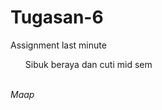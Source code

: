 # Tugasan-6
<p>Assignment last minute</p>
<p><ul>Sibuk beraya dan cuti mid sem</ul><br>
<i>Maap</i></p>
